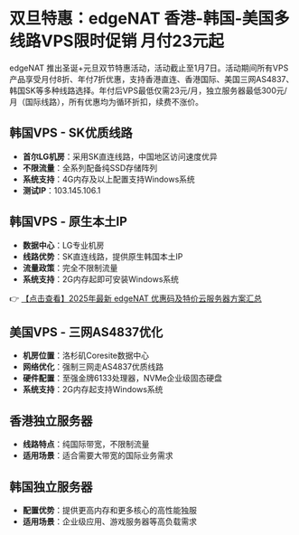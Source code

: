 # 双旦特惠：edgeNAT 香港-韩国-美国多线路VPS限时促销 月付23元起

edgeNAT 推出圣诞+元旦双节特惠活动，活动截止至1月7日。活动期间所有VPS产品享受月付8折、年付7折优惠，支持香港直连、香港国际、美国三网AS4837、韩国SK等多种线路选择。年付后VPS最低仅需23元/月，独立服务器最低300元/月（国际线路），所有优惠均为循环折扣，续费不涨价。

## 韩国VPS - SK优质线路

- **首尔LG机房**：采用SK直连线路，中国地区访问速度优异
- **不限流量**：全系列配备纯SSD存储阵列
- **系统支持**：4G内存及以上配置支持Windows系统
- **测试IP**：103.145.106.1

## 韩国VPS - 原生本土IP

- **数据中心**：LG专业机房
- **线路优势**：SK直连线路，提供原生韩国本土IP
- **流量政策**：完全不限制流量
- **系统支持**：2G内存起即可安装Windows系统

👉 [【点击查看】2025年最新 edgeNAT 优惠码及特价云服务器方案汇总](https://bit.ly/edgenat)

## 美国VPS - 三网AS4837优化

- **机房位置**：洛杉矶Coresite数据中心
- **网络优化**：强制三网走AS4837优质线路
- **硬件配置**：至强金牌6133处理器，NVMe企业级固态硬盘
- **系统支持**：2G内存起支持Windows系统

## 香港独立服务器

- **线路特点**：纯国际带宽，不限制流量
- **适用场景**：适合需要大带宽的国际业务需求

## 韩国独立服务器

- **配置优势**：提供更高内存和更多核心的高性能独服
- **适用场景**：企业级应用、游戏服务器等高负载需求